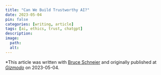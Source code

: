 ```yaml
---
title: "Can We Build Trustworthy AI?"
date: 2023-05-04
pin: false
categories: [writing, article]
tags: [ai, ethics, trust, chatgpt]
description:
image:
  path:
  alt:
---
```


*This article was written with [Bruce Schneier](https://www.schneier.com) and originally published at *[Gizmodo](https://gizmodo.com/ai-chatgpt-can-we-build-trustworthy-ai-1850405280?rev=1683225902283)* on 2023-05-04.
